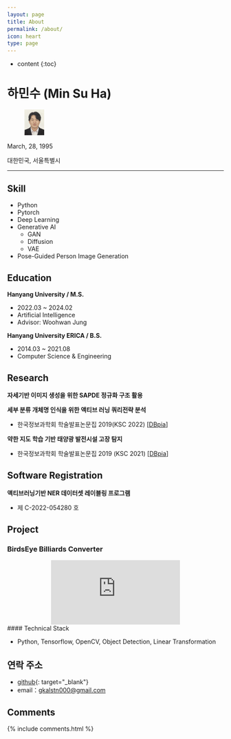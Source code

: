 ```yaml
---
layout: page
title: About
permalink: /about/
icon: heart
type: page
---
```


* content
{:toc}
# 하민수 (Min Su Ha)

<div style="text-align: left; width: 25%;">   
  <figure>     
    <img src="/images/profile/KakaoTalk_Photo_2023-10-30-00-50-55.jpeg" >     
  </figure> 
</div>

March, 28, 1995

대한민국, 서울특별시

-- -

## Skill

* Python
* Pytorch
* Deep Learning
* Generative AI
  * GAN
  * Diffusion
  * VAE
* Pose-Guided Person Image Generation

## Education

**Hanyang University / M.S.**

* 2022.03 ~ 2024.02
* Artificial Intelligence
* Advisor: Woohwan Jung

**Hanyang University ERICA / B.S.**

* 2014.03 ~ 2021.08
* Computer Science & Engineering



## Research

**자세기반 이미지 생성을 위한 SAPDE 정규화 구조 활용**

**세부 분류 개체명 인식을 위한 액티브 러닝 쿼리전략 분석** 

* 한국정보과학회 학술발표논문집 2019(KSC 2022) [[DBpia](https://www.dbpia.co.kr/journal/articleDetail?nodeId=NODE11224196)]

**약한 지도 학습 기반 태양광 발전시설 고장 탐지**

* 한국정보과학회 학술발표논문집 2019 (KSC 2021) [[DBpia](https://www.dbpia.co.kr/journal/articleDetail?nodeId=NODE11035770)]



## Software Registration

**액티브러닝기반 NER 데이터셋 레이블링 프로그램**

* 제 C-2022-054280 호



## Project

### BirdsEye Billiards Converter

<div class="responsive-video-container" style="text-align:center;">
  <iframe src="https://www.youtube.com/embed/Sc0SwqfaRpM" title="example" frameborder="0" style="margin: 0 auto; display: block;" allow="accelerometer; autoplay; clipboard-write; encrypted-media; gyroscope; picture-in-picture; web-share" allowfullscreen></iframe>
</div>
#### Technical Stack

* Python, Tensorflow, OpenCV, Object Detection, Linear Transformation





## 연락 주소

* [github](https://github.com/gkalstn000){: target="_blank"}
* email：gkalstn000@gmail.com

## Comments

{% include comments.html %}
